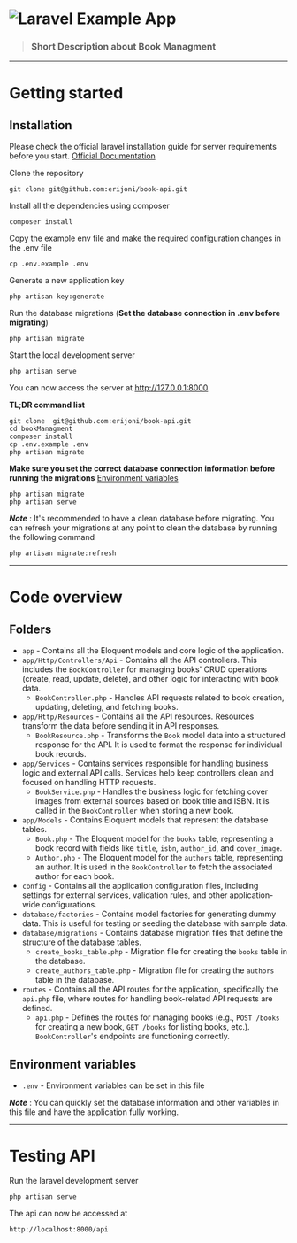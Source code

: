 # ![Laravel Example App](logo.png)


> ### Short Description about Book Managment 


----------

# Getting started

## Installation

Please check the official laravel installation guide for server requirements before you start. [Official Documentation](https://laravel.com/docs/5.4/installation#installation)
 

Clone the repository

    git clone git@github.com:erijoni/book-api.git


Install all the dependencies using composer

    composer install

Copy the example env file and make the required configuration changes in the .env file

    cp .env.example .env

Generate a new application key

    php artisan key:generate



Run the database migrations (**Set the database connection in .env before migrating**)

    php artisan migrate

Start the local development server

    php artisan serve

You can now access the server at http://127.0.0.1:8000

**TL;DR command list**

    git clone  git@github.com:erijoni/book-api.git
    cd bookManagment
    composer install
    cp .env.example .env
    php artisan migrate
    
**Make sure you set the correct database connection information before running the migrations** [Environment variables](#environment-variables)

    php artisan migrate
    php artisan serve



***Note*** : It's recommended to have a clean database before migrating. You can refresh your migrations at any point to clean the database by running the following command

    php artisan migrate:refresh
    


----------

# Code overview



## Folders

- `app` - Contains all the Eloquent models and core logic of the application.
- `app/Http/Controllers/Api` - Contains all the API controllers. This includes the `BookController` for managing books' CRUD operations (create, read, update, delete), and other logic for interacting with book data.
  - `BookController.php` - Handles API requests related to book creation, updating, deleting, and fetching books.
- `app/Http/Resources` - Contains all the API resources. Resources transform the data before sending it in API responses.
  - `BookResource.php` - Transforms the `Book` model data into a structured response for the API. It is used to format the response for individual book records.
- `app/Services` - Contains services responsible for handling business logic and external API calls. Services help keep controllers clean and focused on handling HTTP requests.
  - `BookService.php` - Handles the business logic for fetching cover images from external sources based on book title and ISBN. It is called in the `BookController` when storing a new book.
- `app/Models` - Contains Eloquent models that represent the database tables. 
  - `Book.php` - The Eloquent model for the `books` table, representing a book record with fields like `title`, `isbn`, `author_id`, and `cover_image`.
  - `Author.php` - The Eloquent model for the `authors` table, representing an author. It is used in the `BookController` to fetch the associated author for each book.
- `config` - Contains all the application configuration files, including settings for external services, validation rules, and other application-wide configurations.
- `database/factories` - Contains model factories for generating dummy data. This is useful for testing or seeding the database with sample data.
- `database/migrations` - Contains database migration files that define the structure of the database tables.
  - `create_books_table.php` - Migration file for creating the `books` table in the database.
  - `create_authors_table.php` - Migration file for creating the `authors` table in the database.
- `routes` - Contains all the API routes for the application, specifically the `api.php` file, where routes for handling book-related API requests are defined.
  - `api.php` - Defines the routes for managing books (e.g., `POST /books` for creating a new book, `GET /books` for listing books, etc.).
  `BookController`'s endpoints are functioning correctly.


## Environment variables

- `.env` - Environment variables can be set in this file

***Note*** : You can quickly set the database information and other variables in this file and have the application fully working.

----------

# Testing API

Run the laravel development server

    php artisan serve

The api can now be accessed at

    http://localhost:8000/api


 
